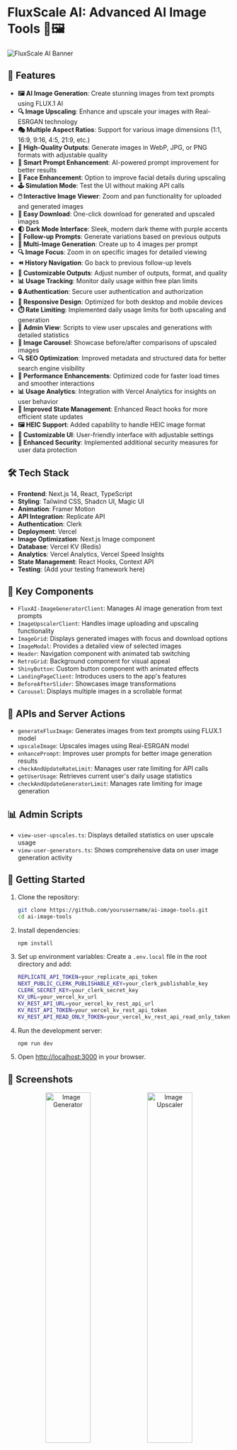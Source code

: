 # FluxScale AI: Advanced AI Image Tools 🎨🖼️

![FluxScale AI Banner](https://via.placeholder.com/1200x300?text=FluxScale+AI)

## 🚀 Features

- **🖼️ AI Image Generation**: Create stunning images from text prompts using FLUX.1 AI
- **🔍 Image Upscaling**: Enhance and upscale your images with Real-ESRGAN technology
- **🎭 Multiple Aspect Ratios**: Support for various image dimensions (1:1, 16:9, 9:16, 4:5, 21:9, etc.)
- **🌈 High-Quality Outputs**: Generate images in WebP, JPG, or PNG formats with adjustable quality
- **🧠 Smart Prompt Enhancement**: AI-powered prompt improvement for better results
- **👤 Face Enhancement**: Option to improve facial details during upscaling
- **🕹️ Simulation Mode**: Test the UI without making API calls
- **🖱️ Interactive Image Viewer**: Zoom and pan functionality for uploaded and generated images
- **💾 Easy Download**: One-click download for generated and upscaled images
- **🌓 Dark Mode Interface**: Sleek, modern dark theme with purple accents
- **🔄 Follow-up Prompts**: Generate variations based on previous outputs
- **🔢 Multi-Image Generation**: Create up to 4 images per prompt
- **🔍 Image Focus**: Zoom in on specific images for detailed viewing
- **⏪ History Navigation**: Go back to previous follow-up levels
- **🎨 Customizable Outputs**: Adjust number of outputs, format, and quality
- **📊 Usage Tracking**: Monitor daily usage within free plan limits
- **🔒 Authentication**: Secure user authentication and authorization
- **📱 Responsive Design**: Optimized for both desktop and mobile devices
- **⏱️ Rate Limiting**: Implemented daily usage limits for both upscaling and generation
- **👀 Admin View**: Scripts to view user upscales and generations with detailed statistics
- **🎠 Image Carousel**: Showcase before/after comparisons of upscaled images
- **🔍 SEO Optimization**: Improved metadata and structured data for better search engine visibility
- **🚀 Performance Enhancements**: Optimized code for faster load times and smoother interactions
- **📊 Usage Analytics**: Integration with Vercel Analytics for insights on user behavior
- **🔄 Improved State Management**: Enhanced React hooks for more efficient state updates
- **🖼️ HEIC Support**: Added capability to handle HEIC image format
- **🎨 Customizable UI**: User-friendly interface with adjustable settings
- **🔐 Enhanced Security**: Implemented additional security measures for user data protection

## 🛠️ Tech Stack

- **Frontend**: Next.js 14, React, TypeScript
- **Styling**: Tailwind CSS, Shadcn UI, Magic UI
- **Animation**: Framer Motion
- **API Integration**: Replicate API
- **Authentication**: Clerk
- **Deployment**: Vercel
- **Image Optimization**: Next.js Image component
- **Database**: Vercel KV (Redis)
- **Analytics**: Vercel Analytics, Vercel Speed Insights
- **State Management**: React Hooks, Context API
- **Testing**: (Add your testing framework here)

## 🧩 Key Components

- `FluxAI-ImageGeneratorClient`: Manages AI image generation from text prompts
- `ImageUpscalerClient`: Handles image uploading and upscaling functionality
- `ImageGrid`: Displays generated images with focus and download options
- `ImageModal`: Provides a detailed view of selected images
- `Header`: Navigation component with animated tab switching
- `RetroGrid`: Background component for visual appeal
- `ShinyButton`: Custom button component with animated effects
- `LandingPageClient`: Introduces users to the app's features
- `BeforeAfterSlider`: Showcases image transformations
- `Carousel`: Displays multiple images in a scrollable format

## 🔌 APIs and Server Actions

- `generateFluxImage`: Generates images from text prompts using FLUX.1 model
- `upscaleImage`: Upscales images using Real-ESRGAN model
- `enhancePrompt`: Improves user prompts for better image generation results
- `checkAndUpdateRateLimit`: Manages user rate limiting for API calls
- `getUserUsage`: Retrieves current user's daily usage statistics
- `checkAndUpdateGeneratorLimit`: Manages rate limiting for image generation

## 📊 Admin Scripts

- `view-user-upscales.ts`: Displays detailed statistics on user upscale usage
- `view-user-generators.ts`: Shows comprehensive data on user image generation activity

## 🏁 Getting Started

1. Clone the repository:
   ```bash
   git clone https://github.com/yourusername/ai-image-tools.git
   cd ai-image-tools
   ```

2. Install dependencies:
   ```bash
   npm install
   ```

3. Set up environment variables:
   Create a `.env.local` file in the root directory and add:
   ```bash
   REPLICATE_API_TOKEN=your_replicate_api_token
   NEXT_PUBLIC_CLERK_PUBLISHABLE_KEY=your_clerk_publishable_key
   CLERK_SECRET_KEY=your_clerk_secret_key
   KV_URL=your_vercel_kv_url
   KV_REST_API_URL=your_vercel_kv_rest_api_url
   KV_REST_API_TOKEN=your_vercel_kv_rest_api_token
   KV_REST_API_READ_ONLY_TOKEN=your_vercel_kv_rest_api_read_only_token
   ```

4. Run the development server:
   ```bash
   npm run dev
   ```

5. Open [http://localhost:3000](http://localhost:3000) in your browser.

## 📸 Screenshots

<div align="center">
  <img src="https://via.placeholder.com/400x300?text=Image+Generator" alt="Image Generator" width="45%">
  <img src="https://via.placeholder.com/400x300?text=Image+Upscaler" alt="Image Upscaler" width="45%">
</div>

## 🔮 Future Plans

- [ ] Implement user profiles and saved image galleries
- [ ] Add a subscription model using Stripe for premium features
- [ ] Expand AI model options for diverse image generation styles
- [ ] Introduce batch processing for multiple images
- [ ] Develop a mobile app version
- [ ] Implement image history and favorites functionality
- [ ] Add social sharing features for generated images
- [ ] Integrate more advanced editing tools (e.g., inpainting, outpainting)
- [ ] Implement a community showcase for user-generated images
- [ ] Add language support for internationalization

## 🤝 Contributing

Contributions, issues, and feature requests are welcome! Feel free to check [issues page](https://github.com/yourusername/fluxscale-ai/issues).

## 📄 License

This project is [MIT](https://choosealicense.com/licenses/mit/) licensed.

## 👨‍💻 Author

**SwiftStrike24**

- GitHub: [@SwiftStrike24](https://github.com/SwiftStrike24)
- LinkedIn: [Your LinkedIn](https://linkedin.com/in/yourprofile)

## 🙏 Acknowledgments

- [Replicate](https://replicate.com/) for their amazing AI models (Real-ESRGAN and FLUX.1)
- [Vercel](https://vercel.com/) for hosting, deployment, Vercel KV, and analytics
- [Shadcn UI](https://ui.shadcn.com/) for beautiful UI components
- [Magic UI](https://magicui.design/) for additional UI enhancements
- [Tailwind CSS](https://tailwindcss.com/) for utility-first CSS framework
- [Clerk](https://clerk.com/) for authentication services
- [Framer Motion](https://www.framer.com/motion/) for smooth animations
- [OpenAI](https://openai.com/) for AI-powered prompt enhancement

---

<div align="center">
  Made with ❤️ and ☕ by SwiftStrike24
</div>
